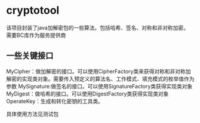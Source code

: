# cryptotool
该项目封装了java加解密包的一些算法。包括哈希、签名、对称和非对称加密。
需要BC库作为服务提供商
## 一些关键接口
MyCipher：做加解密的接口。可以使用CipherFactory类来获得对称和非对称加解密的实现类对象。需要传入预定义的算法名、工作模式、填充模式的枚举值作为参数
MySignature:做签名的接口。可以使用SignatureFactory类获得实现类对象
MyDigest：做哈希的接口。可以使用DigestFactory类获得实现类对象
OperateKey：生成和转化密钥的工具类。

具体使用方法见测试包
